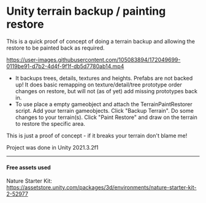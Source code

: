 # Unity terrain backup / painting restore 

This is a quick proof of concept of doing a terrain backup and allowing the restore to be painted back as required.

https://user-images.githubusercontent.com/105083894/172049699-0119be91-d7b2-4d4f-9f1f-db5d7780ab14.mp4

- It backups trees, details, textures and heights. Prefabs are not backed up! It does basic remapping on texture/detail/tree prototype order changes on restore, but will not (as of yet) add missing prototypes back in.
- To use place a empty gameobject and attach the TerrainPaintRestorer script. Add your terrain gameobjects. Click "Backup Terrain". Do some changes to your terrain(s). Click "Paint Restore" and draw on the terrain to restore the specific area.

This is just a proof of concept - if it breaks your terrain don't blame me!

Project was done in Unity 2021.3.2f1

---
#### Free assets used

Nature Starter Kit: https://assetstore.unity.com/packages/3d/environments/nature-starter-kit-2-52977
